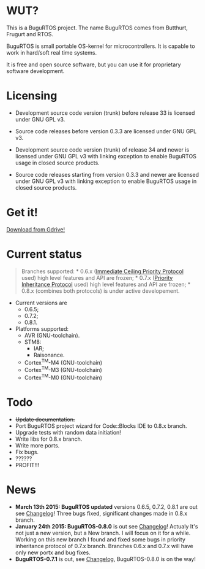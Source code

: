 # WUT? #
This is a BuguRTOS project.
The name BuguRTOS comes from Butthurt, Frugurt and RTOS.

BuguRTOS is small portable OS-kernel for microcontrollers.
It is capable to work in hard/soft real time systems.

It is free and open source software, but you can use it for
proprietary software development.

# Licensing #
  * Development source code version (trunk) before release 33 is licensed under GNU GPL v3.
  * Source code releases before version 0.3.3 are licensed under GNU GPL v3.

  * Development source code version (trunk) of release 34 and newer is licensed under GNU GPL v3 with linking exception to enable BuguRTOS usage in closed source products.
  * Source code releases starting from version 0.3.3 and newer are licensed under GNU GPL v3 with linking exception to enable BuguRTOS usage in closed source products.

# Get it! #
[Download from Gdrive!](https://drive.google.com/folderview?id=0B32mjehjqcIOYlFtNnRSc0JxdGc&usp=sharing)

# Current status #
> Branches supported:
    * 0.6.x ([Immediate Ceiling Priority Protocol](http://en.wikipedia.org/wiki/Priority_ceiling_protocol) used) high level features and API are frozen;
    * 0.7.x ([Priority Inheritance Protocol](http://en.wikipedia.org/wiki/Priority_inheritance) used) high level features and API are frozen;
    * 0.8.x (combines both protocols) is under active developement.
  * Current versions are
    * 0.6.5;
    * 0.7.2;
    * 0.8.1.
  * Platforms supported:
    * AVR (GNU-toolchain).
    * STM8:
      * IAR;
      * Raisonance.
    * Cortex<sup>TM</sup>-M4 (GNU-toolchain)
    * Cortex<sup>TM</sup>-M3 (GNU-toolchain)
    * Cortex<sup>TM</sup>-M0 (GNU-toolchain)
# Todo #
  * ~~Update documentation.~~
  * Port BuguRTOS project wizard for Code::Blocks IDE to 0.8.x branch.
  * Upgrade tests with random data initiation!
  * Write libs for 0.8.x branch.
  * Write more ports.
  * Fix bugs.
  * ??????
  * PROFIT!!!

# News #
  * **March 13th 2015: BuguRTOS updated** versions 0.6.5, 0.7.2, 0.8.1 are out see [Changelog](https://code.google.com/p/bugurtos/wiki/Changelog)! Three bugs fixed, significant changes made in 0.8.x branch.
  * **January 24th 2015: BuguRTOS-0.8.0** is out see [Changelog](https://code.google.com/p/bugurtos/wiki/Changelog)! Actualy It's not just a new version, but a New branch. I will focus on it for a while. Working on this new branch I found and fixed some bugs in priority inheritance protocol of 0.7.x branch. Branches 0.6.x and 0.7.x will have only new portx and bug fixes.
  * **BuguRTOS-0.7.1** is out, see [Changelog](https://code.google.com/p/bugurtos/wiki/Changelog), BuguRTOS-0.8.0 is on the way!
